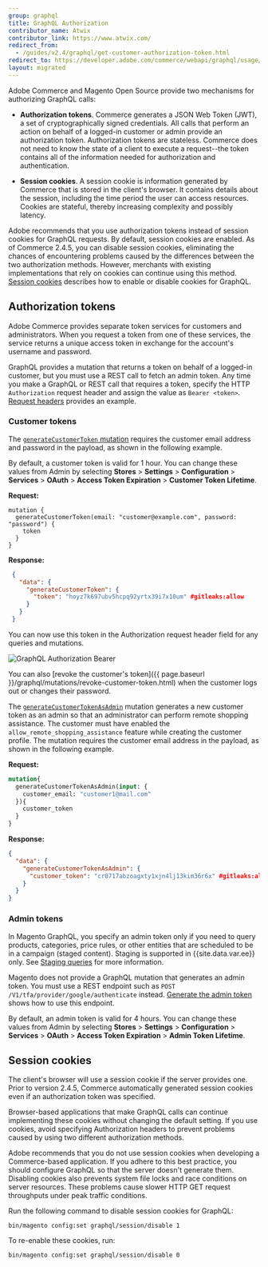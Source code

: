 ```yaml
---
group: graphql
title: GraphQL Authorization
contributor_name: Atwix
contributor_link: https://www.atwix.com/
redirect_from:
  - /guides/v2.4/graphql/get-customer-authorization-token.html
redirect_to: https://developer.adobe.com/commerce/webapi/graphql/usage/authorization-tokens/
layout: migrated
---
```


Adobe Commerce and Magento Open Source provide two mechanisms for authorizing GraphQL calls:

*  **Authorization tokens**. Commerce generates a JSON Web Token (JWT), a set of cryptographically signed credentials. All calls that perform an action on behalf of a logged-in customer or admin provide an authorization token. Authorization tokens are stateless. Commerce does not need to know the state of a client to execute a request--the token contains all of the information needed for authorization and authentication.

*  **Session cookies**. A session cookie is information generated by Commerce that is stored in the client's browser. It contains details about the session, including the time period the user can access resources. Cookies are stateful, thereby increasing complexity and possibly latency.

Adobe recommends that you use authorization tokens instead of session cookies for GraphQL requests. By default, session cookies are enabled. As of Commerce 2.4.5, you can disable session cookies, eliminating the chances of encountering problems caused by the differences between the two authorization methods. However, merchants with existing implementations that rely on cookies can continue using this method. [Session cookies](#session-cookies) describes how to enable or disable cookies for GraphQL.

## Authorization tokens

Adobe Commerce provides separate token services for customers and administrators. When you request a token from one of these services, the service returns a unique access token in exchange for the account's username and password.

GraphQL provides a mutation that returns a token on behalf of a logged-in customer, but you must use a REST call to fetch an admin token. Any time you make a GraphQL or REST call that requires a token, specify the HTTP `Authorization` request header and assign the value as `Bearer <token>`. [Request headers]({{page.baseurl}}/graphql/send-request.html#headers) provides an example.

### Customer tokens

The [`generateCustomerToken` mutation]({{page.baseurl}}/graphql/mutations/generate-customer-token.html) requires the customer email address and password in the payload, as shown in the following example.

By default, a customer token is valid for 1 hour. You can change these values from Admin by selecting **Stores** > **Settings** > **Configuration** > **Services** > **OAuth** > **Access Token Expiration** > **Customer Token Lifetime**.

**Request:**

```text
mutation {
  generateCustomerToken(email: "customer@example.com", password: "password") {
    token
  }
}
```

**Response:**

```json
 {
   "data": {
     "generateCustomerToken": {
       "token": "hoyz7k697ubv5hcpq92yrtx39i7x10um" #gitleaks:allow
     }
   }
 }
```

You can now use this token in the Authorization request header field for any queries and mutations.

![GraphQL Authorization Bearer]({{site.baseurl}}/common/images/graphql/graphql-authorization.png)

You can also [revoke the customer's token]({{ page.baseurl }}/graphql/mutations/revoke-customer-token.html) when the customer logs out or changes their password.

The [`generateCustomerTokenAsAdmin`]({{page.baseurl}}/graphql/mutations/generate-customer-token-as-admin.html) mutation generates a new customer token as an admin so that an administrator can perform remote shopping assistance.
The customer must have enabled the `allow_remote_shopping_assistance` feature while creating the customer profile. The mutation requires the customer email address in the payload, as shown in the following example.

**Request:**

```graphql
mutation{
  generateCustomerTokenAsAdmin(input: {
    customer_email: "customer1@mail.com"
  }){
    customer_token
  }
}
```

**Response:**

```json
{
  "data": {
    "generateCustomerTokenAsAdmin": {
      "customer_token": "cr0717abzoagxty1xjn4lj13kim36r6x" #gitleaks:allow
    }
  }
}
```

### Admin tokens

In Magento GraphQL, you specify an admin token only if you need to query products, categories, price rules, or other entities that are scheduled to be in a campaign (staged content). Staging is supported in {{site.data.var.ee}} only. See [Staging queries]({{page.baseurl}}/graphql/queries/index.html#staging) for more information.

Magento does not provide a GraphQL mutation that generates an admin token. You must use a REST endpoint such as `POST /V1/tfa/provider/google/authenticate` instead. [Generate the admin token](https://developer.adobe.com/commerce/webapi/rest/tutorials/prerequisite-tasks/) shows how to use this endpoint.

By default, an admin token is valid for 4 hours. You can change these values from Admin by selecting **Stores** > **Settings** > **Configuration** > **Services** > **OAuth** > **Access Token Expiration** > **Admin Token Lifetime**.

## Session cookies

The client's browser will use a session cookie if the server provides one. Prior to version 2.4.5, Commerce automatically generated session cookies even if an authorization token was specified.

Browser-based applications that make GraphQL calls can continue implementing these cookies without changing the default setting. If you use cookies, avoid specifying Authorization headers to prevent problems caused by using two different authorization methods.

Adobe recommends that you do not use session cookies when developing a Commerce-based application. If you adhere to this best practice, you should configure GraphQL so that the server doesn't generate them. Disabling cookies also prevents system file locks and race conditions on server resources. These problems cause slower HTTP GET request throughputs under peak traffic conditions.

Run the following command to disable session cookies for GraphQL:

`bin/magento config:set graphql/session/disable 1`

To re-enable these cookies, run:

`bin/magento config:set graphql/session/disable 0`
